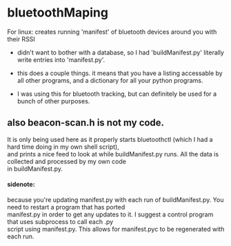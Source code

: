 # bluetoothMaping
For linux: creates running 'manifest' of bluetooth devices around you with their RSSI</br>

- didn't want to bother with a database, so  I had 'buildManifest.py' literally write entries into 'manifest.py'. 

- this does a couple things. it means that you have a listing accessable by all other programs, and a dictionary
for all your python programs.

- I was using this for bluetooth tracking, but can definitely be used for a bunch of other purposes.

## also beacon-scan.h is not my code. 
It is only being used here as it properly starts bluetoothctl (which I had a hard time doing in my own shell script), </br>
and prints a nice feed to look at while buildManifest.py runs. All the data is collected and processed by my own code</br>
in buildManifest.py.

#### sidenote:
because you're updating manifest.py with each run of buildManifest.py. You need to restart a program that has ported</br>
manifest.py in order to get any updates to it. I suggest a control program that uses subprocess to call each .py </br>
script using manifest.py. This allows for manifest.pyc to be regenerated with each run.
